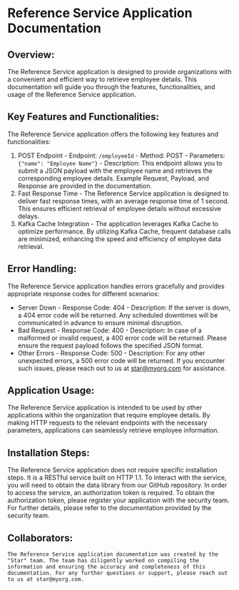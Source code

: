  # Reference Service Application Documentation 
 ## Overview:
 The Reference Service application is designed to provide organizations with a convenient and efficient way to retrieve employee details. This documentation will guide you through the features, functionalities, and usage of the Reference Service application. 
 ## Key Features and Functionalities:
 The Reference Service application offers the following key features and functionalities: 
 1. POST Endpoint - Endpoint: `/employeeId` - Method: POST - Parameters: `{"name": "Employee Name"}` - Description: This endpoint allows you to submit a JSON payload with the employee name and retrieves the corresponding employee details. Example Request, Payload, and Response are provided in the documentation. 
 2. Fast Response Time - The Reference Service application is designed to deliver fast response times, with an average response time of 1 second. This ensures efficient retrieval of employee details without excessive delays. 
 3. Kafka Cache Integration - The application leverages Kafka Cache to optimize performance. By utilizing Kafka Cache, frequent database calls are minimized, enhancing the speed and efficiency of employee data retrieval. 
 ## Error Handling:
  The Reference Service application handles errors gracefully and provides appropriate response codes for different scenarios: 
  - Server Down - Response Code: 404 - Description: If the server is down, a 404 error code will be returned. Any scheduled downtimes will be communicated in advance to ensure minimal disruption. 
  - Bad Request - Response Code: 400 - Description: In case of a malformed or invalid request, a 400 error code will be returned. Please ensure the request payload follows the specified JSON format. 
  - Other Errors - Response Code: 500 - Description: For any other unexpected errors, a 500 error code will be returned. If you encounter such issues, please reach out to us at star@myorg.com for assistance. 
  ## Application Usage:
  The Reference Service application is intended to be used by other applications within the organization that require employee details. By making HTTP requests to the relevant endpoints with the necessary parameters, applications can seamlessly retrieve employee information. 
  ## Installation Steps:
   The Reference Service application does not require specific installation steps. It is a RESTful service built on HTTP 1.1. To interact with the service, you will need to obtain the data library from our GitHub repository. In order to access the service, an authorization token is required. To obtain the authorization token, please register your application with the security team. For further details, please refer to the documentation provided by the security team. 
   ## Collaborators:
    The Reference Service application documentation was created by the "Star" team. The team has diligently worked on compiling the information and ensuring the accuracy and completeness of this documentation. For any further questions or support, please reach out to us at star@myorg.com.
